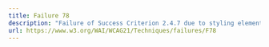 ```yaml
---
title: Failure 78
description: "Failure of Success Criterion 2.4.7 due to styling element outlines and borders in a way that removes or renders non-visible the visual focus indicator"
url: https://www.w3.org/WAI/WCAG21/Techniques/failures/F78
---
```

